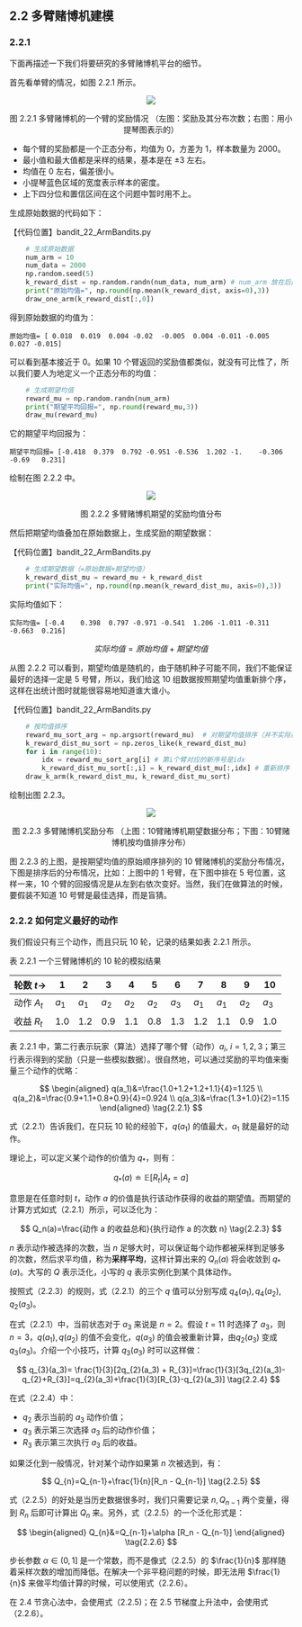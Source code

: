 ## 2.2 多臂赌博机建模

### 2.2.1

下面再描述一下我们将要研究的多臂赌博机平台的细节。

首先看单臂的情况，如图 2.2.1 所示。

<center>

<img src='./img/One-Arm.png'/>

图 2.2.1 多臂赌博机的一个臂的奖励情况
（左图：奖励及其分布次数；右图：用小提琴图表示的）
</center>

- 每个臂的奖励都是一个正态分布，均值为 0，方差为 1，样本数量为 2000。
- 最小值和最大值都是采样的结果，基本是在 $\pm3$ 左右。
- 均值在 0 左右，偏差很小。
- 小提琴蓝色区域的宽度表示样本的密度。
- 上下四分位和置信区间在这个问题中暂时用不上。

生成原始数据的代码如下：

【代码位置】bandit_22_ArmBandits.py

```python
    # 生成原始数据
    num_arm = 10
    num_data = 2000
    np.random.seed(5)
    k_reward_dist = np.random.randn(num_data, num_arm) # num_arm 放在后面是为了可以做加法
    print("原始均值=", np.round(np.mean(k_reward_dist, axis=0),3))
    draw_one_arm(k_reward_dist[:,0])
```

得到原始数据的均值为：

```
原始均值= [ 0.018  0.019  0.004 -0.02  -0.005  0.004 -0.011 -0.005  0.027 -0.015]
```

可以看到基本接近于 0。如果 10 个臂返回的奖励值都类似，就没有可比性了，所以我们要人为地定义一个正态分布的均值：

```python
    # 生成期望均值
    reward_mu = np.random.randn(num_arm)
    print("期望平均回报=", np.round(reward_mu,3))
    draw_mu(reward_mu)
```

它的期望平均回报为：

```
期望平均回报= [-0.418  0.379  0.792 -0.951 -0.536  1.202 -1.    -0.306 -0.69   0.231]
```

绘制在图 2.2.2 中。

<center>

<img src='./img/K-arm-expection.png'/>

图 2.2.2 多臂赌博机期望的奖励均值分布

</center>


然后把期望均值叠加在原始数据上，生成奖励的期望数据：

【代码位置】bandit_22_ArmBandits.py

```python
    # 生成期望数据（=原始数据+期望均值）
    k_reward_dist_mu = reward_mu + k_reward_dist
    print("实际均值=", np.round(np.mean(k_reward_dist_mu, axis=0),3))
```

实际均值如下：

```
实际均值= [-0.4    0.398  0.797 -0.971 -0.541  1.206 -1.011 -0.311 -0.663  0.216]
```

$$
实际均值 = 原始均值 + 期望均值
$$


从图 2.2.2 可以看到，期望均值是随机的，由于随机种子可能不同，我们不能保证最好的选择一定是 5 号臂，所以，我们给这 10 组数据按照期望均值重新排个序，这样在出统计图时就能很容易地知道谁大谁小。

【代码位置】bandit_22_ArmBandits.py

```python
    # 按均值排序
    reward_mu_sort_arg = np.argsort(reward_mu)  # 对期望均值排序（并不实际排序，而是返回序号）
    k_reward_dist_mu_sort = np.zeros_like(k_reward_dist_mu)
    for i in range(10):
        idx = reward_mu_sort_arg[i] # 第i个臂对应的新序号是idx
        k_reward_dist_mu_sort[:,i] = k_reward_dist_mu[:,idx] # 重新排序
    draw_k_arm(k_reward_dist_mu, k_reward_dist_mu_sort)
```

绘制出图 2.2.3。

<center>

<img src='./img/K-arm-bandits.png'/>

图 2.2.3 多臂赌博机奖励分布
（上图：10臂赌博机期望数据分布；下图：10臂赌博机按均值排序分布）
</center>

图 2.2.3 的上图，是按期望均值的原始顺序排列的 10 臂赌博机的奖励分布情况，下图是排序后的分布情况，比如：上图中的 1 号臂，在下图中排在 5 号位置，这样一来，10 个臂的回报情况是从左到右依次变好。当然，我们在做算法的时候，要假装不知道 10 号臂是最佳选择，而是盲猜。

### 2.2.2 如何定义最好的动作

我们假设只有三个动作，而且只玩 10 轮，记录的结果如表 2.2.1 所示。

表 2.2.1 一个三臂赌博机的 10 轮的模拟结果

|轮数 $t\to$|1|2|3|4|5|6|7|8|9|10|
|-|-|-|-|-|-|-|-|-|-|-|
|动作 $A_t$|$a_1$|$a_1$|$a_2$|$a_2$|$a_2$|$a_3$|$a_1$|$a_1$|$a_2$|$a_3$|
|收益 $R_t$|1.0|1.2|0.9|1.1|0.8|1.3|1.2|1.1|0.9|1.0|

表 2.2.1 中，第二行表示玩家（算法）选择了哪个臂（动作）$a_i, \ i=1,2,3$；第三行表示得到的奖励（只是一些模拟数据）。很自然地，可以通过奖励的平均值来衡量三个动作的优略：

$$
\begin{aligned}
q(a_1)&=\frac{1.0+1.2+1.2+1.1}{4}=1.125
\\
q(a_2)&=\frac{0.9+1.1+0.8+0.9}{4}=0.924
\\
q(a_3)&=\frac{1.3+1.0}{2}=1.15
\end{aligned}
\tag{2.2.1}
$$

式（2.2.1）告诉我们，在只玩 10 轮的经验下，$q(a_1)$ 的值最大，$a_1$ 就是最好的动作。

理论上，可以定义某个动作的价值为 $q_*$，则有：

$$
q_*(a) \doteq \mathbb E [R_t|A_t=a] \tag{2.2.2}
$$

意思是在任意时刻 $t$，动作 $a$ 的价值是执行该动作获得的收益的期望值。而期望的计算方式如式（2.2.1）所示，可以泛化为：

$$
Q_n(a)=\frac{动作 a 的收益总和}{执行动作 a 的次数 n} \tag{2.2.3}
$$

$n$ 表示动作被选择的次数，当 $n$ 足够大时，可以保证每个动作都被采样到足够多的次数，然后求平均值，称为**采样平均**，这样计算出来的 $Q_n(a)$ 将会收敛到 $q_*(a)$。大写的 $Q$ 表示泛化，小写的 $q$ 表示实例化到某个具体动作。

按照式（2.2.3）的规则，式（2.2.1）的三个 $q$ 值可以分别写成 $q_4(a_1),q_4(a_2),q_2(a_3)$。

在式（2.2.1）中，当前状态对于 $a_3$ 来说是 $n=2$。假设 $t=11$ 时选择了 $a_3$，则 $n=3$，$q(a_1),q(a_2)$ 的值不会变化，$q(a_3)$ 的值会被重新计算，由$q_2(a_3)$ 变成 $q_3(a_3)$。介绍一个小技巧，计算 $q_3(a_3)$ 时可以这样做：

$$
q_{3}(a_3)= \frac{1}{3}[2q_{2}(a_3) + R_{3}]=\frac{1}{3}[3q_{2}(a_3)-q_{2}+R_{3}]=q_{2}(a_3)+\frac{1}{3}[R_{3}-q_{2}(a_3)]
\tag{2.2.4}
$$

在式（2.2.4）中：
- $q_2$ 表示当前的 $a_3$ 动作价值；
- $q_3$ 表示第三次选择 $a_3$ 后的动作价值；
- $R_3$ 表示第三次执行 $a_3$ 后的收益。

如果泛化到一般情况，针对某个动作如果第 $n$ 次被选到，有：

$$
Q_{n}=Q_{n-1}+\frac{1}{n}[R_n - Q_{n-1}] \tag{2.2.5}
$$

式（2.2.5）的好处是当历史数据很多时，我们只需要记录 $n, Q_{n-1}$ 两个变量，得到 $R_n$ 后即可计算出 $Q_n$ 来。另外，式（2.2.5）的一个泛化形式是：

$$
\begin{aligned}
Q_{n}&=Q_{n-1}+\alpha [R_n - Q_{n-1}] 
\end{aligned}
\tag{2.2.6}
$$

步长参数 $\alpha \in (0,1]$ 是一个常数，而不是像式（2.2.5）的 $\frac{1}{n}$ 那样随着采样次数的增加而降低。在解决一个非平稳问题的时候，即无法用 $\frac{1}{n}$ 来做平均值计算的时候，可以使用式（2.2.6）。

在 2.4 节贪心法中，会使用式（2.2.5)；在 2.5 节梯度上升法中，会使用式（2.2.6）。
